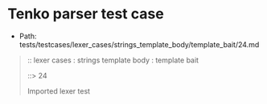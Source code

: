 # Tenko parser test case

- Path: tests/testcases/lexer_cases/strings_template_body/template_bait/24.md

> :: lexer cases : strings template body : template bait
>
> ::> 24
>
> Imported lexer test
>
> <template body> closing curly baiting eol/eof

## Input

`````js
`${"-->"} aaa } bbb
`````

## Output

_Note: the whole output block is auto-generated. Manual changes will be overwritten!_

Below follow outputs in four parsing modes: sloppy mode, strict mode script goal, module goal, web compat mode (always sloppy).

Note that the output parts are auto-generated by the test runner to reflect actual result.

### Sloppy mode

Parsed with script goal and as if the code did not start with strict mode header.

`````
throws: Lexer error!
    Unclosed template literal

`${"-->"} aaa } bbb
        ^^^^^^^^^^^------- error
`````

### Strict mode

Parsed with script goal but as if it was starting with `"use strict"` at the top.

_Output same as sloppy mode._

### Module goal

Parsed with the module goal.

_Output same as sloppy mode._

### Web compat mode

Parsed in sloppy script mode but with the web compat flag enabled.

_Output same as sloppy mode._
